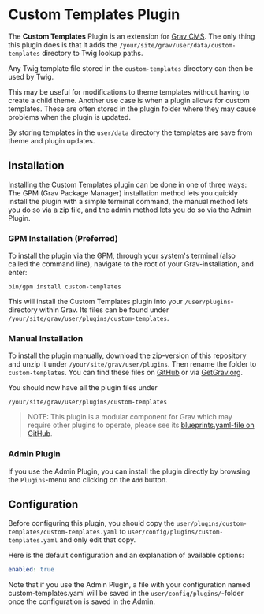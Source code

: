 # Custom Templates Plugin

The **Custom Templates** Plugin is an extension for [Grav CMS](http://github.com/getgrav/grav). The only thing this plugin does is that it adds the `/your/site/grav/user/data/custom-templates` directory to Twig lookup paths.

Any Twig template file stored in the `custom-templates` directory can then be used by Twig.

This may be useful for modifications to theme templates without having to create a child theme. Another use case is when a plugin allows for custom templates. These are often stored in the plugin folder where they may cause problems when the plugin is updated.

By storing templates in the `user/data` directory the templates are save from theme and plugin updates.

## Installation

Installing the Custom Templates plugin can be done in one of three ways: The GPM (Grav Package Manager) installation method lets you quickly install the plugin with a simple terminal command, the manual method lets you do so via a zip file, and the admin method lets you do so via the Admin Plugin.

### GPM Installation (Preferred)

To install the plugin via the [GPM](http://learn.getgrav.org/advanced/grav-gpm), through your system's terminal (also called the command line), navigate to the root of your Grav-installation, and enter:

    bin/gpm install custom-templates

This will install the Custom Templates plugin into your `/user/plugins`-directory within Grav. Its files can be found under `/your/site/grav/user/plugins/custom-templates`.

### Manual Installation

To install the plugin manually, download the zip-version of this repository and unzip it under `/your/site/grav/user/plugins`. Then rename the folder to `custom-templates`. You can find these files on [GitHub](https://github.com/bleutzinn/grav-plugin-custom-templates) or via [GetGrav.org](http://getgrav.org/downloads/plugins#extras).

You should now have all the plugin files under

    /your/site/grav/user/plugins/custom-templates
	
> NOTE: This plugin is a modular component for Grav which may require other plugins to operate, please see its [blueprints.yaml-file on GitHub](https://github.com/bleutzinn/grav-plugin-custom-templates/blob/master/blueprints.yaml).

### Admin Plugin

If you use the Admin Plugin, you can install the plugin directly by browsing the `Plugins`-menu and clicking on the `Add` button.

## Configuration

Before configuring this plugin, you should copy the `user/plugins/custom-templates/custom-templates.yaml` to `user/config/plugins/custom-templates.yaml` and only edit that copy.

Here is the default configuration and an explanation of available options:

```yaml
enabled: true
```

Note that if you use the Admin Plugin, a file with your configuration named custom-templates.yaml will be saved in the `user/config/plugins/`-folder once the configuration is saved in the Admin.
